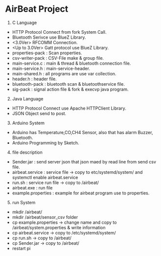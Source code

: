 AirBeat Project 
=====
1. C Language
- HTTP Protocol Connect from fork System Call.
- Bluetooth Serivce use BlueZ Library.
- <3.0Ver> RFCOMM Connection.
- <Up to 3.0Ver> Gatt protocol use BlueZ Library.
- properties-pack : Scan properties.
- csv-writer-pack : CSV-File make & group file.
- main-service.c : main & thread & bluetooth connection file.
- main-service.h : main-service-header.
- main-shared.h : all programs are use var collection.
- header.h : header file.
- bluetooth-pack : bluetooth scan & bluetoothservice file.
- sig-pack : signal action file & fork & execvp java program.

2. Java Language
- HTTP Protocol Connect use Apache HTTPClient Library.
- JSON Object send to post.
3. Arduino System
- Arduino has Temperature,CO,CH4 Sensor, also that has alarm Buzzer, Bluetooth.
- Arduino Programming by Sketch.
4. file description
- Sender.jar : send server json that json maed by read line from send csv file.
- airbeat.service : service file -> copy to etc/systemd/system/ and systemctl enable airbeat.service
- run.sh : service run file -> copy to /airbeat/
- airbeat.exe : run file
- example.properties : example for airbeat program use to properties.
5. run System
- mkdir /airbeat/
- mkdir /airbeat/sensor_csv folder
- cp example.properties -> change name and copy to /airbeat/system.properties & write information
- cp airbeat.service -> copy to /etc/systemd/system/
- cp run.sh -> copy to /airbeat/
- cp Sender.jar -> copy to /airbeat/
- restart pi

